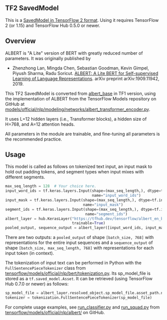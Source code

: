 ## TF2 SavedModel

This is a [SavedModel in TensorFlow 2
format](https://www.tensorflow.org/hub/tf2_saved_model).
Using it requires TensorFlow 2 (or 1.15) and TensorFlow Hub 0.5.0 or newer.

## Overview

ALBERT is "A Lite" version of BERT with greatly reduced number of parameters. It
was originally published by

*   Zhenzhong Lan, Mingda Chen, Sebastian Goodman, Kevin Gimpel, Piyush Sharma,
    Radu Soricut. [ALBERT: A Lite BERT for Self-supervised Learning of Language
    Representations](https://arxiv.org/abs/1909.11942). arXiv preprint
    arXiv:1909.11942, 2019.

This TF2 SavedModel is converted from
[albert_base](https://tfhub.dev/google/albert_base/3) in TF1 version, using the
implementation of ALBERT from the TensorFlow Models repository on GitHub at
[models/official/nlp/modeling/networks/albert_transformer_encoder.py](https://github.com/tensorflow/models/blob/master/official/nlp/modeling/networks/albert_transformer_encoder.py).

It uses L=12 hidden layers (i.e., Transformer blocks), a hidden size of H=768,
and A=12 attention heads.

All parameters in the module are trainable, and fine-tuning all parameters is
the recommended practice.


## Usage

This model is called as follows on tokenized text input,
an input mask to hold out padding tokens,
and segment types when input mixes with different segments.

```python
max_seq_length = 128  # Your choice here.
input_word_ids = tf.keras.layers.Input(shape=(max_seq_length,), dtype=tf.int32,
                                       name="input_word_ids")
input_mask = tf.keras.layers.Input(shape=(max_seq_length,), dtype=tf.int32,
                                   name="input_mask")
segment_ids = tf.keras.layers.Input(shape=(max_seq_length,), dtype=tf.int32,
                                    name="segment_ids")
albert_layer = hub.KerasLayer("https://tfhub.dev/tensorflow/albert_en_base/1",
                              trainable=True)
pooled_output, sequence_output = albert_layer([input_word_ids, input_mask, segment_ids])
```

There are two outputs:
a `pooled_output` of shape `[batch_size, 768]` with
representations for the entire input sequences and
a `sequence_output` of shape `[batch_size, max_seq_length, 768]`
with representations for each input token (in context).

The tokenization of input text can be performed in Python with the
`FullSentencePieceTokenizer` class from
[tensorflow/models/official/nlp/bert/tokenization.py](https://github.com/tensorflow/models/blob/master/official/nlp/bert/tokenization.py).
Its sp_model_file is stored as a `tf.saved_model.Asset`. It can be retrieved
(using TensorFlow Hub 0.7.0 or newer) as follows:

```python
sp_model_file = albert_layer.resolved_object.sp_model_file.asset_path.numpy()
tokenizer = tokenization.FullSentencePieceTokenizer(sp_model_file)
```

For complete usage examples, see
[run_classifier.py](https://github.com/tensorflow/models/blob/master/official/nlp/albert/run_classifier.py)
and
[run_squad.py](https://github.com/tensorflow/models/blob/master/official/nlp/albert/run_squad.py)
from
[tensorflow/models/official/nlp/albert/](https://github.com/tensorflow/models/tree/master/official/nlp/albert)
on GitHub.